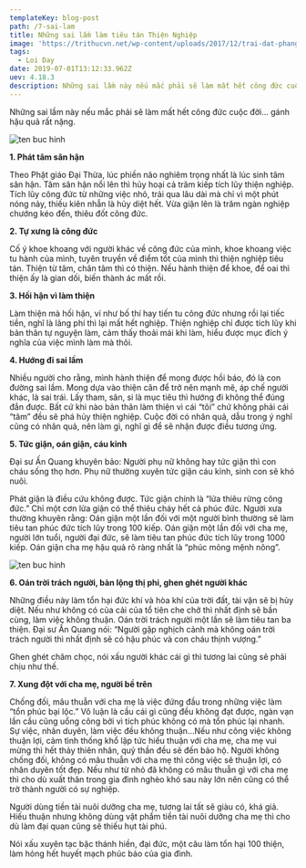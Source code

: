 ```yaml
---
templateKey: blog-post
path: /7-sai-lam
title: Những sai lầm làm tiêu tán Thiện Nghiệp
image: 'https://trithucvn.net/wp-content/uploads/2017/12/trai-dat-phang.jpg' 
tags:
  - Loi Day
date: 2019-07-01T13:12:33.962Z
uev: 4.18.3
description: Những sai lầm này nếu mắc phải sẽ làm mất hết công đức cuộc đời... gánh hậu quả rất nặng.
---
```


Những sai lầm này nếu mắc phải sẽ làm mất hết công đức cuộc đời... gánh hậu quả rất nặng.

![ten buc hinh](http://media.phunutoday.vn/files/hue.vu/2016/10/19/sai-lam01-2321.jpg "ten buc hinh")

**1. Phát tâm sân hận**

Theo Phật giáo Đại Thừa, lúc phiền não nghiêm trọng nhất là lúc sinh tâm sân hận. Tâm sân hận nổi lên thì hủy hoại cả trăm kiếp tích lũy thiện nghiệp. Tích lũy công đức từ những việc nhỏ, trải qua lâu dài mà chỉ vì một phút nóng nảy, thiếu kiên nhẫn là hủy diệt hết. Vừa giận lên là trăm ngàn nghiệp chướng kéo đến, thiêu đốt công đức.

**2. Tự xưng là công đức**

Cố ý khoe khoang với người khác về công đức của mình, khoe khoang việc tu hành của mình, tuyên truyền về điểm tốt của mình thì thiện nghiệp tiêu tán. Thiện từ tâm, chân tâm thì có thiện. Nếu hành thiện để khoe, để oai thì thiện ấy là gian dối, biến thành ác mất rồi.

**3. Hối hận vì làm thiện**

Làm thiện mà hối hận, ví như bố thí hay tiến tu công đức nhưng rồi lại tiếc tiền, nghĩ là lãng phí thì lại mất hết nghiệp. Thiện nghiệp chỉ được tích lũy khi bản thân tự nguyện làm, cảm thấy thoải mái khi làm, hiểu được mục đích ý nghĩa của việc mình làm mà thôi.

**4. Hướng đi sai lầm**

Nhiều người cho rằng, mình hành thiện để mong được hồi báo, đó là con đường sai lầm. Mong dựa vào thiện căn để trở nên mạnh mẽ, áp chế người khác, là sai trái. Lấy tham, sân, si là mục tiêu thì hướng đi không thể đúng đắn được. Bất cứ khi nào bản thân làm thiện vì cái “tôi” chứ không phải cái “tâm” đều sẽ phá hủy thiện nghiệp. Cuộc đời có nhân quả, dẫu trong ý nghĩ cũng có nhân quả, nên làm gì, nghĩ gì để sẽ nhận được điều tương ứng.

**5. Tức giận, oán giận, cáu kỉnh**

Đại sư Ấn Quang khuyên bảo: Người phụ nữ không hay tức giận thì con cháu sống thọ hơn. Phụ nữ thường xuyên tức giận cáu kỉnh, sinh con sẽ khó nuôi.

Phát giận là điều cứu không được. Tức giận chính là “lửa thiêu rừng công đức.” Chỉ một cơn lửa giận có thể thiêu cháy hết cả phúc đức. Người xưa thường khuyên rằng: Oán giận một lần đối với một người bình thường sẽ làm tiêu tan phúc đức tích lũy trong 100 kiếp. Oán giận một lần đối với cha mẹ, người lớn tuổi, người đại đức, sẽ làm tiêu tan phúc đức tích lũy trong 1000 kiếp. Oán giận cha mẹ hậu quả rõ ràng nhất là “phúc mỏng mệnh nông”.

![ten buc hinh](http://media.phunutoday.vn/files/hue.vu/2016/10/19/sai-lam-2322.jpg "ten buc hinh")

**6. Oán trời trách người, bàn lộng thị phi, ghen ghét người khác**

Những điều này làm tổn hại đức khí và hòa khí của trời đất, tài vận sẽ bị hủy diệt. Nếu như không có của cải của tổ tiên che chở thì nhất định sẽ bần cùng, làm việc không thuận. Oán trời trách người một lần sẽ làm tiêu tan ba thiện. Đại sư Ấn Quang nói: “Người gặp nghịch cảnh mà không oán trời trách người thì nhất định sẽ có hậu phúc và con cháu thịnh vượng.”

Ghen ghét châm chọc, nói xấu người khác cái gì thì tương lai cũng sẽ phải chịu như thế.

**7. Xung đột với cha mẹ, người bề trên**

Chống đối, mâu thuẫn với cha mẹ là việc đứng đầu trong những việc làm “tổn phúc bại lộc.” Vô luận là cầu cái gì cũng đều không đạt được, ngàn vạn lần cầu cũng uổng công bởi vì tích phúc không có mà tổn phúc lại nhanh. Sự việc, nhân duyên, làm việc đều không thuận…Nếu như công việc không thuận lợi, cảm tình thống khổ lập tức hiếu thuận với cha mẹ, cha mẹ vui mừng thì hết thảy thiên nhân, quỷ thần đều sẽ đến bảo hộ. Người không chống đối, không có mâu thuẫn với cha mẹ thì công việc sẽ thuận lợi, có nhân duyên tốt đẹp. Nếu như từ nhỏ đã không có mâu thuẫn gì với cha mẹ thì cho dù xuất thân trong gia đình nghèo khó sau này lớn nên cũng có thể trờ thành người có sự nghiệp.

Người dùng tiền tài nuôi dưỡng cha mẹ, tương lai tất sẽ giàu có, khá giả. Hiếu thuận nhưng không dùng vật phẩm tiền tài nuôi dưỡng cha mẹ thì cho dù làm đại quan cũng sẽ thiếu hụt tài phú.

Nói xấu xuyên tạc bậc thánh hiền, đại đức, một câu làm tổn hại 100 thiện, làm hỏng hết huyết mạch phúc báo của gia đình.
